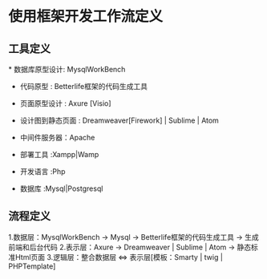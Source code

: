 # 使用框架开发工作流定义

## 工具定义

  ﻿* 数据库原型设计: MysqlWorkBench
  * 代码原型     : Betterlife框架的代码生成工具

  * 页面原型设计     : Axure      [Visio]
  * 设计图到静态页面 : Dreamweaver[Firework] | Sublime | Atom

  * 中间件服务器：Apache
  * 部署工具 :Xampp|Wamp
  * 开发语言 :Php
  * 数据库   :Mysql|Postgresql

## 流程定义

  1.数据层：MysqlWorkBench -> Mysql -> Betterlife框架的代码生成工具 -> 生成前端和后台代码
  2.表示层：Axure -> Dreamweaver | Sublime | Atom -> 静态标准Html页面
  3.逻辑层：整合数据层 <=> 表示层[模板：Smarty | twig | PHPTemplate]
